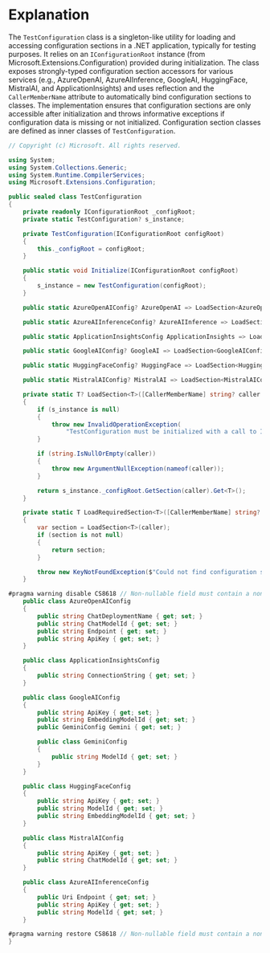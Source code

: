 # Explanation

The `TestConfiguration` class is a singleton-like utility for loading and accessing configuration sections in a .NET application, typically for testing purposes. It relies on an `IConfigurationRoot` instance (from Microsoft.Extensions.Configuration) provided during initialization. The class exposes strongly-typed configuration section accessors for various services (e.g., AzureOpenAI, AzureAIInference, GoogleAI, HuggingFace, MistralAI, and ApplicationInsights) and uses reflection and the `CallerMemberName` attribute to automatically bind configuration sections to classes. The implementation ensures that configuration sections are only accessible after initialization and throws informative exceptions if configuration data is missing or not initialized. Configuration section classes are defined as inner classes of `TestConfiguration`.

```csharp
// Copyright (c) Microsoft. All rights reserved.

using System;
using System.Collections.Generic;
using System.Runtime.CompilerServices;
using Microsoft.Extensions.Configuration;

public sealed class TestConfiguration
{
    private readonly IConfigurationRoot _configRoot;
    private static TestConfiguration? s_instance;

    private TestConfiguration(IConfigurationRoot configRoot)
    {
        this._configRoot = configRoot;
    }

    public static void Initialize(IConfigurationRoot configRoot)
    {
        s_instance = new TestConfiguration(configRoot);
    }

    public static AzureOpenAIConfig? AzureOpenAI => LoadSection<AzureOpenAIConfig>();

    public static AzureAIInferenceConfig? AzureAIInference => LoadSection<AzureAIInferenceConfig>();

    public static ApplicationInsightsConfig ApplicationInsights => LoadRequiredSection<ApplicationInsightsConfig>();

    public static GoogleAIConfig? GoogleAI => LoadSection<GoogleAIConfig>();

    public static HuggingFaceConfig? HuggingFace => LoadSection<HuggingFaceConfig>();

    public static MistralAIConfig? MistralAI => LoadSection<MistralAIConfig>();

    private static T? LoadSection<T>([CallerMemberName] string? caller = null)
    {
        if (s_instance is null)
        {
            throw new InvalidOperationException(
                "TestConfiguration must be initialized with a call to Initialize(IConfigurationRoot) before accessing configuration values.");
        }

        if (string.IsNullOrEmpty(caller))
        {
            throw new ArgumentNullException(nameof(caller));
        }

        return s_instance._configRoot.GetSection(caller).Get<T>();
    }

    private static T LoadRequiredSection<T>([CallerMemberName] string? caller = null)
    {
        var section = LoadSection<T>(caller);
        if (section is not null)
        {
            return section;
        }

        throw new KeyNotFoundException($"Could not find configuration section {caller}");
    }

#pragma warning disable CS8618 // Non-nullable field must contain a non-null value when exiting constructor.
    public class AzureOpenAIConfig
    {
        public string ChatDeploymentName { get; set; }
        public string ChatModelId { get; set; }
        public string Endpoint { get; set; }
        public string ApiKey { get; set; }
    }

    public class ApplicationInsightsConfig
    {
        public string ConnectionString { get; set; }
    }

    public class GoogleAIConfig
    {
        public string ApiKey { get; set; }
        public string EmbeddingModelId { get; set; }
        public GeminiConfig Gemini { get; set; }

        public class GeminiConfig
        {
            public string ModelId { get; set; }
        }
    }

    public class HuggingFaceConfig
    {
        public string ApiKey { get; set; }
        public string ModelId { get; set; }
        public string EmbeddingModelId { get; set; }
    }

    public class MistralAIConfig
    {
        public string ApiKey { get; set; }
        public string ChatModelId { get; set; }
    }

    public class AzureAIInferenceConfig
    {
        public Uri Endpoint { get; set; }
        public string ApiKey { get; set; }
        public string ModelId { get; set; }
    }

#pragma warning restore CS8618 // Non-nullable field must contain a non-null value when exiting constructor.
}
```